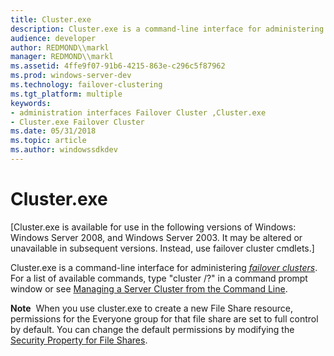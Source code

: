 ```yaml
---
title: Cluster.exe
description: Cluster.exe is a command-line interface for administering failover clusters. For a list of available commands, type \ 0034;cluster / \ 0034; in a command prompt window or see Managing a Server Cluster from the Command Line.
audience: developer
author: REDMOND\\markl
manager: REDMOND\\markl
ms.assetid: 4ffe9f07-91b6-4215-863e-c296c5f87962
ms.prod: windows-server-dev
ms.technology: failover-clustering
ms.tgt_platform: multiple
keywords:
- administration interfaces Failover Cluster ,Cluster.exe
- Cluster.exe Failover Cluster
ms.date: 05/31/2018
ms.topic: article
ms.author: windowssdkdev
---
```


# Cluster.exe

\[Cluster.exe is available for use in the following versions of Windows: Windows Server 2008, and Windows Server 2003. It may be altered or unavailable in subsequent versions. Instead, use failover cluster cmdlets.\]

Cluster.exe is a command-line interface for administering [*failover clusters*](f-gly.md#mscs-failover-cluster-gly). For a list of available commands, type "cluster /?" in a command prompt window or see [Managing a Server Cluster from the Command Line](https://technet.microsoft.com/library/cc779044.aspx).

**Note**  When you use cluster.exe to create a new File Share resource, permissions for the Everyone group for that file share are set to full control by default. You can change the default permissions by modifying the [Security Property for File Shares](file-shares-security.md).

 

 




